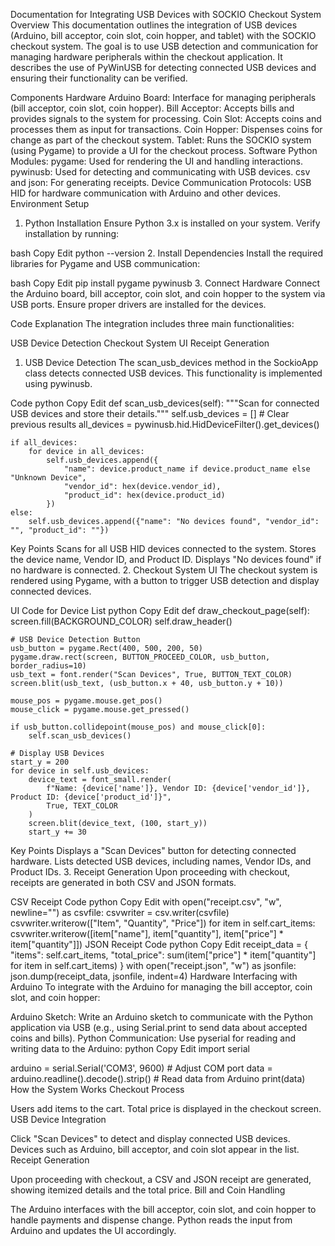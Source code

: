Documentation for Integrating USB Devices with SOCKIO Checkout System
Overview
This documentation outlines the integration of USB devices (Arduino, bill acceptor, coin slot, coin hopper, and tablet) with the SOCKIO checkout system. The goal is to use USB detection and communication for managing hardware peripherals within the checkout application. It describes the use of PyWinUSB for detecting connected USB devices and ensuring their functionality can be verified.

Components
Hardware
Arduino Board: Interface for managing peripherals (bill acceptor, coin slot, coin hopper).
Bill Acceptor: Accepts bills and provides signals to the system for processing.
Coin Slot: Accepts coins and processes them as input for transactions.
Coin Hopper: Dispenses coins for change as part of the checkout system.
Tablet: Runs the SOCKIO system (using Pygame) to provide a UI for the checkout process.
Software
Python Modules:
pygame: Used for rendering the UI and handling interactions.
pywinusb: Used for detecting and communicating with USB devices.
csv and json: For generating receipts.
Device Communication Protocols:
USB HID for hardware communication with Arduino and other devices.
Environment Setup
1. Python Installation
Ensure Python 3.x is installed on your system. Verify installation by running:

bash
Copy
Edit
python --version
2. Install Dependencies
Install the required libraries for Pygame and USB communication:

bash
Copy
Edit
pip install pygame pywinusb
3. Connect Hardware
Connect the Arduino board, bill acceptor, coin slot, and coin hopper to the system via USB ports. Ensure proper drivers are installed for the devices.

Code Explanation
The integration includes three main functionalities:

USB Device Detection
Checkout System UI
Receipt Generation
1. USB Device Detection
The scan_usb_devices method in the SockioApp class detects connected USB devices. This functionality is implemented using pywinusb.

Code
python
Copy
Edit
def scan_usb_devices(self):
    """Scan for connected USB devices and store their details."""
    self.usb_devices = []  # Clear previous results
    all_devices = pywinusb.hid.HidDeviceFilter().get_devices()

    if all_devices:
        for device in all_devices:
            self.usb_devices.append({
                "name": device.product_name if device.product_name else "Unknown Device",
                "vendor_id": hex(device.vendor_id),
                "product_id": hex(device.product_id)
            })
    else:
        self.usb_devices.append({"name": "No devices found", "vendor_id": "", "product_id": ""})
Key Points
Scans for all USB HID devices connected to the system.
Stores the device name, Vendor ID, and Product ID.
Displays "No devices found" if no hardware is connected.
2. Checkout System UI
The checkout system is rendered using Pygame, with a button to trigger USB detection and display connected devices.

UI Code for Device List
python
Copy
Edit
def draw_checkout_page(self):
    screen.fill(BACKGROUND_COLOR)
    self.draw_header()

    # USB Device Detection Button
    usb_button = pygame.Rect(400, 500, 200, 50)
    pygame.draw.rect(screen, BUTTON_PROCEED_COLOR, usb_button, border_radius=10)
    usb_text = font.render("Scan Devices", True, BUTTON_TEXT_COLOR)
    screen.blit(usb_text, (usb_button.x + 40, usb_button.y + 10))

    mouse_pos = pygame.mouse.get_pos()
    mouse_click = pygame.mouse.get_pressed()

    if usb_button.collidepoint(mouse_pos) and mouse_click[0]:
        self.scan_usb_devices()

    # Display USB Devices
    start_y = 200
    for device in self.usb_devices:
        device_text = font_small.render(
            f"Name: {device['name']}, Vendor ID: {device['vendor_id']}, Product ID: {device['product_id']}", 
            True, TEXT_COLOR
        )
        screen.blit(device_text, (100, start_y))
        start_y += 30
Key Points
Displays a "Scan Devices" button for detecting connected hardware.
Lists detected USB devices, including names, Vendor IDs, and Product IDs.
3. Receipt Generation
Upon proceeding with checkout, receipts are generated in both CSV and JSON formats.

CSV Receipt Code
python
Copy
Edit
with open("receipt.csv", "w", newline="") as csvfile:
    csvwriter = csv.writer(csvfile)
    csvwriter.writerow(["Item", "Quantity", "Price"])
    for item in self.cart_items:
        csvwriter.writerow([item["name"], item["quantity"], item["price"] * item["quantity"]])
JSON Receipt Code
python
Copy
Edit
receipt_data = {
    "items": self.cart_items,
    "total_price": sum(item["price"] * item["quantity"] for item in self.cart_items)
}
with open("receipt.json", "w") as jsonfile:
    json.dump(receipt_data, jsonfile, indent=4)
Hardware Interfacing with Arduino
To integrate with the Arduino for managing the bill acceptor, coin slot, and coin hopper:

Arduino Sketch:
Write an Arduino sketch to communicate with the Python application via USB (e.g., using Serial.print to send data about accepted coins and bills).
Python Communication:
Use pyserial for reading and writing data to the Arduino:
python
Copy
Edit
import serial

arduino = serial.Serial('COM3', 9600)  # Adjust COM port
data = arduino.readline().decode().strip()  # Read data from Arduino
print(data)
How the System Works
Checkout Process

Users add items to the cart.
Total price is displayed in the checkout screen.
USB Device Integration

Click "Scan Devices" to detect and display connected USB devices.
Devices such as Arduino, bill acceptor, and coin slot appear in the list.
Receipt Generation

Upon proceeding with checkout, a CSV and JSON receipt are generated, showing itemized details and the total price.
Bill and Coin Handling

The Arduino interfaces with the bill acceptor, coin slot, and coin hopper to handle payments and dispense change.
Python reads the input from Arduino and updates the UI accordingly.
